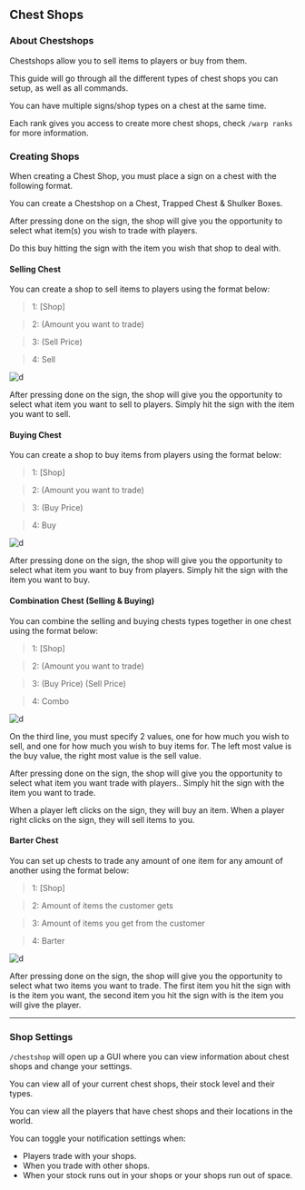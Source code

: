 ## Chest Shops

### **About Chestshops**

Chestshops allow you to sell items to players or buy from them.

This guide will go through all the different types of chest shops you can setup, as well as all commands.

You can have multiple signs/shop types on a chest at the same time.

Each rank gives you access to create more chest shops, check `/warp ranks` for more information.


### **Creating Shops**

When creating a Chest Shop, you must place a sign on a chest with the following format.

You can create a Chestshop on a Chest, Trapped Chest & Shulker Boxes.

After pressing done on the sign, the shop will give you the opportunity to select what item(s) you wish to trade with players.

Do this buy hitting the sign with the item you wish that shop to deal with.


#### **Selling Chest**
You can create a shop to sell items to players using the format below:

> 1: [Shop]

> 2: (Amount you want to trade)

> 3: (Sell Price)

> 4: Sell

![d](/Users/lukethadley/Desktop/Elysium/Guides/sell.gif)

After pressing done on the sign, the shop will give you the opportunity to select what item you want to sell to players.
Simply hit the sign with the item you want to sell.

#### **Buying Chest**
You can create a shop to buy items from players using the format below:

> 1: [Shop]

> 2: (Amount you want to trade)

> 3: (Buy Price)

> 4: Buy

![d](/Users/lukethadley/Desktop/Elysium/Guides/buy.gif)

After pressing done on the sign, the shop will give you the opportunity to select what item you want to buy from players.
Simply hit the sign with the item you want to buy.


#### **Combination Chest (Selling & Buying)**
You can combine the selling and buying chests types together in one chest using the format below:

> 1: [Shop]

> 2: (Amount you want to trade)

> 3: (Buy Price) (Sell Price)

> 4: Combo

![d](/Users/lukethadley/Desktop/Elysium/Guides/combo.gif)

On the third line, you must specify 2 values, one for how much you wish to sell, and one for how much you wish to buy items for.
The left most value is the buy value, the right most value is the sell value.

After pressing done on the sign, the shop will give you the opportunity to select what item you want trade with players..
Simply hit the sign with the item you want to trade.

When a player left clicks on the sign, they will buy an item. When a player right clicks on the sign, they will sell items to you.

#### **Barter Chest**
You can set up chests to trade any amount of one item for any amount of another using the format below:

> 1: [Shop]

> 2: Amount of items the customer gets

> 3: Amount of items you get from the customer

> 4: Barter

![d](/Users/lukethadley/Desktop/Elysium/Guides/barter.gif)

After pressing done on the sign, the shop will give you the opportunity to select what two items you want to trade.
The first item you hit the sign with is the item you want, the second item you hit the sign with is the item you will give the player.

---

### Shop Settings
`/chestshop`  will open up a GUI where you can view information about chest shops and change your settings.

You can view all of your current chest shops, their stock level and their types.

You can view all the players that have chest shops and their locations in the world.

You can toggle your notification settings when:

* Players trade with your shops.
* When you trade with other shops.
* When your stock runs out in your shops or your shops run out of space.
